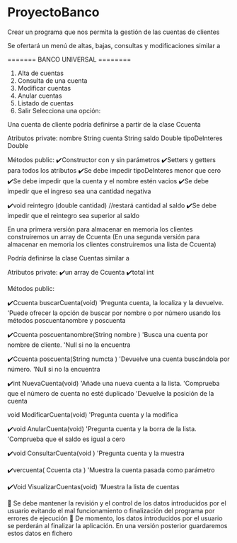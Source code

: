 # ProyectoBanco
Crear un programa que nos permita la gestión de las cuentas de clientes

Se ofertará un menú de altas, bajas, consultas y modificaciones
similar a

  ======= BANCO UNIVERSAL ========
  1. Alta de cuentas
  2. Consulta de una cuenta
  3. Modificar cuentas
  4. Anular cuentas
  5. Listado de cuentas
  0. Salir
  Selecciona una opción:
  
  
Una cuenta de cliente podría definirse a partir de la clase Ccuenta

Atributos private:
  nombre String
  cuenta String
  saldo Double
  tipoDeInteres Double

Métodos public:
✔️Constructor con y sin parámetros
✔️Setters y getters para todos los atributos
  ✔️Se debe impedir tipoDeInteres menor que cero
  ✔️Se debe impedir que la cuenta y el nombre estén vacios
  ✔️Se debe impedir que el ingreso sea una cantidad negativa
    
✔️void reintegro (double cantidad) //restará cantidad al saldo
  ✔️Se debe impedir que el reintegro sea superior al saldo

En una primera versión para almacenar en memoria los clientes construiremos un array de Ccuenta
(En una segunda versión para almacenar en memoria los clientes construiremos una lista de Ccuenta)

Podría definirse la clase Cuentas similar a

  Atributos private:
 ✔️un array de Ccuenta
 ✔️total int

  Métodos public:

✔️Ccuenta buscarCuenta(void)
  'Pregunta cuenta, la localiza y la devuelve.
  'Puede ofrecer la opción de buscar por nombre o por número usando los métodos poscuentanombre y poscuenta
 
✔️Ccuenta poscuentanombre(String nombre )
  'Busca una cuenta por nombre de cliente.
  'Null si no la encuentra
 
✔️Ccuenta poscuenta(String numcta )
  'Devuelve una cuenta buscándola por número.
  'Null si no la encuentra

✔️int NuevaCuenta(void)
   'Añade una nueva cuenta a la lista.
   'Comprueba que el número de cuenta no esté duplicado
   'Devuelve la posición de la cuenta

void ModificarCuenta(void)
   'Pregunta cuenta y la modifica

✔️void AnularCuenta(void)
   'Pregunta cuenta y la borra de la lista.
   'Comprueba que el saldo es igual a cero
 
✔️void ConsultarCuenta(void )
   'Pregunta cuenta y la muestra

✔️vercuenta( Ccuenta cta )
   'Muestra la cuenta pasada como parámetro

✔️Void VisualizarCuentas(void)
  'Muestra la lista de cuentas
 
 Se debe mantener la revisión y el control de los datos introducidos por el usuario evitando el mal funcionamiento o finalización del programa por errores de ejecución
 De momento, los datos introducidos por el usuario se perderán al finalizar la aplicación. En una versión posterior guardaremos estos datos en fichero
